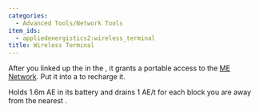 ```yaml
---
categories:
  - Advanced Tools/Network Tools
item_ids:
  - appliedenergistics2:wireless_terminal
title: Wireless Terminal
---
```


After you linked up the <ItemLink
id="appliedenergistics2:wireless_terminal"/> in the <ItemLink
id="appliedenergistics2:security_station"/>, it grants a portable
access to the [ME Network](../../me-network.md). Put it into a <ItemLink
id="appliedenergistics2:charger"/> to recharge it.

Holds 1.6m AE in its battery and drains 1 AE/t for each block you are away
from the nearest <ItemLink
id="appliedenergistics2:wireless_access_point"/>.

<RecipeFor id="appliedenergistics2:wireless_terminal" />
